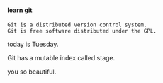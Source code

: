 #### learn git

```
Git is a distributed version control system.
Git is free software distributed under the GPL.
```

today is Tuesday.

Git has a mutable index called stage.

you so beautiful.